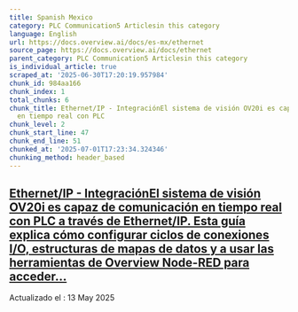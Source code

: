 ```yaml
---
title: Spanish Mexico
category: PLC Communication5 Articlesin this category
language: English
url: https://docs.overview.ai/docs/es-mx/ethernet
source_page: https://docs.overview.ai/docs/ethernet
parent_category: PLC Communication5 Articlesin this category
is_individual_article: true
scraped_at: '2025-06-30T17:20:19.957984'
chunk_id: 984aa166
chunk_index: 1
total_chunks: 6
chunk_title: Ethernet/IP - IntegraciónEl sistema de visión OV20i es capaz de comunicación
  en tiempo real con PLC
chunk_level: 2
chunk_start_line: 47
chunk_end_line: 51
chunked_at: '2025-07-01T17:23:34.324346'
chunking_method: header_based
---
```


## [Ethernet/IP - IntegraciónEl sistema de visión OV20i es capaz de comunicación en tiempo real con PLC a través de Ethernet/IP. Esta guía explica cómo configurar ciclos de conexiones I/O, estructuras de mapas de datos y a usar las herramientas de Overview Node-RED para acceder...](/docs/es-mx/plc-communication-ethernetip-connections)

Actualizado el : 13 May 2025
